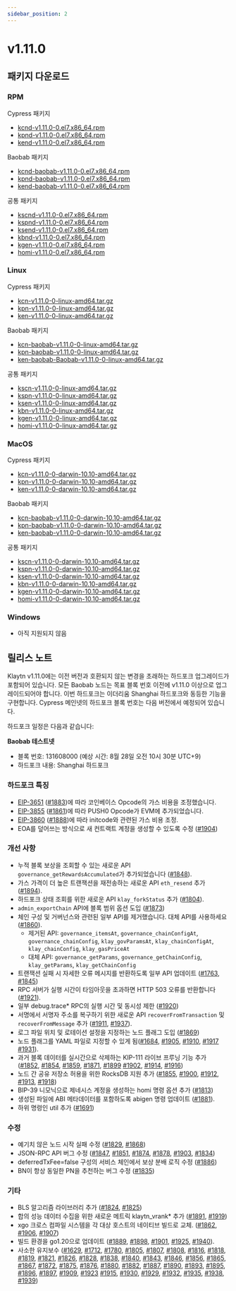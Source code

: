 ```yaml
---
sidebar_position: 2
---
```


# v1.11.0

## 패키지 다운로드

### RPM <a id="rpm"></a>

Cypress 패키지
- [kcnd-v1.11.0-0.el7.x86_64.rpm](https://packages.klaytn.net/klaytn/v1.11.0/kcnd-v1.11.0-0.el7.x86_64.rpm)
- [kpnd-v1.11.0-0.el7.x86_64.rpm](https://packages.klaytn.net/klaytn/v1.11.0/kpnd-v1.11.0-0.el7.x86_64.rpm)
- [kend-v1.11.0-0.el7.x86_64.rpm](https://packages.klaytn.net/klaytn/v1.11.0/kend-v1.11.0-0.el7.x86_64.rpm)

Baobab 패키지
- [kcnd-baobab-v1.11.0-0.el7.x86_64.rpm](https://packages.klaytn.net/klaytn/v1.11.0/kcnd-baobab-v1.11.0-0.el7.x86_64.rpm)
- [kpnd-baobab-v1.11.0-0.el7.x86_64.rpm](https://packages.klaytn.net/klaytn/v1.11.0/kpnd-baobab-v1.11.0-0.el7.x86_64.rpm)
- [kend-baobab-v1.11.0-0.el7.x86_64.rpm](https://packages.klaytn.net/klaytn/v1.11.0/kend-baobab-v1.11.0-0.el7.x86_64.rpm)

공통 패키지
- [kscnd-v1.11.0-0.el7.x86_64.rpm](https://packages.klaytn.net/klaytn/v1.11.0/kscnd-v1.11.0-0.el7.x86_64.rpm)
- [kspnd-v1.11.0-0.el7.x86_64.rpm](https://packages.klaytn.net/klaytn/v1.11.0/kspnd-v1.11.0-0.el7.x86_64.rpm)
- [ksend-v1.11.0-0.el7.x86_64.rpm](https://packages.klaytn.net/klaytn/v1.11.0/ksend-v1.11.0-0.el7.x86_64.rpm)
- [kbnd-v1.11.0-0.el7.x86_64.rpm](https://packages.klaytn.net/klaytn/v1.11.0/kbnd-v1.11.0-0.el7.x86_64.rpm)
- [kgen-v1.11.0-0.el7.x86_64.rpm](https://packages.klaytn.net/klaytn/v1.11.0/kgen-v1.11.0-0.el7.x86_64.rpm)
- [homi-v1.11.0-0.el7.x86_64.rpm](https://packages.klaytn.net/klaytn/v1.11.0/homi-v1.11.0-0.el7.x86_64.rpm)

### Linux <a id="linux"></a>

Cypress 패키지
- [kcn-v1.11.0-0-linux-amd64.tar.gz](https://packages.klaytn.net/klaytn/v1.11.0/kcn-v1.11.0-0-linux-amd64.tar.gz)
- [kpn-v1.11.0-0-linux-amd64.tar.gz](https://packages.klaytn.net/klaytn/v1.11.0/kpn-v1.11.0-0-linux-amd64.tar.gz)
- [ken-v1.11.0-0-linux-amd64.tar.gz](https://packages.klaytn.net/klaytn/v1.11.0/ken-v1.11.0-0-linux-amd64.tar.gz)

Baobab 패키지
- [kcn-baobab-v1.11.0-0-linux-amd64.tar.gz](https://packages.klaytn.net/klaytn/v1.11.0/kcn-baobab-v1.11.0-0-linux-amd64.tar.gz)
- [kpn-baobab-v1.11.0-0-linux-amd64.tar.gz](https://packages.klaytn.net/klaytn/v1.11.0/kpn-baobab-v1.11.0-0-linux-amd64.tar.gz)
- [ken-baobab-Baobab-v1.11.0-0-linux-amd64.tar.gz](https://packages.klaytn.net/klaytn/v1.11.0/ken-baobab-v1.11.0-0-linux-amd64.tar.gz)

공통 패키지
- [kscn-v1.11.0-0-linux-amd64.tar.gz](https://packages.klaytn.net/klaytn/v1.11.0/kscn-v1.11.0-0-linux-amd64.tar.gz)
- [kspn-v1.11.0-0-linux-amd64.tar.gz](https://packages.klaytn.net/klaytn/v1.11.0/kspn-v1.11.0-0-linux-amd64.tar.gz)
- [ksen-v1.11.0-0-linux-amd64.tar.gz](https://packages.klaytn.net/klaytn/v1.11.0/ksen-v1.11.0-0-linux-amd64.tar.gz)
- [kbn-v1.11.0-0-linux-amd64.tar.gz](https://packages.klaytn.net/klaytn/v1.11.0/kbn-v1.11.0-0-linux-amd64.tar.gz)
- [kgen-v1.11.0-0-linux-amd64.tar.gz](https://packages.klaytn.net/klaytn/v1.11.0/kgen-v1.11.0-0-linux-amd64.tar.gz)
- [homi-v1.11.0-0-linux-amd64.tar.gz](https://packages.klaytn.net/klaytn/v1.11.0/homi-v1.11.0-0-linux-amd64.tar.gz)

### MacOS <a id="macos"></a>

Cypress 패키지
- [kcn-v1.11.0-0-darwin-10.10-amd64.tar.gz](https://packages.klaytn.net/klaytn/v1.11.0/kcn-v1.11.0-0-darwin-10.10-amd64.tar.gz)
- [kpn-v1.11.0-0-darwin-10.10-amd64.tar.gz](https://packages.klaytn.net/klaytn/v1.11.0/kpn-v1.11.0-0-darwin-10.10-amd64.tar.gz)
- [ken-v1.11.0-0-darwin-10.10-amd64.tar.gz](https://packages.klaytn.net/klaytn/v1.11.0/ken-v1.11.0-0-darwin-10.10-amd64.tar.gz)

Baobab 패키지
- [kcn-baobab-v1.11.0-0-darwin-10.10-amd64.tar.gz](https://packages.klaytn.net/klaytn/v1.11.0/kcn-baobab-v1.11.0-0-darwin-10.10-amd64.tar.gz)
- [kpn-baobab-v1.11.0-0-darwin-10.10-amd64.tar.gz](https://packages.klaytn.net/klaytn/v1.11.0/kpn-baobab-v1.11.0-0-darwin-10.10-amd64.tar.gz)
- [ken-baobab-v1.11.0-0-darwin-10.10-amd64.tar.gz](https://packages.klaytn.net/klaytn/v1.11.0/ken-baobab-v1.11.0-0-darwin-10.10-amd64.tar.gz)

공통 패키지
- [kscn-v1.11.0-0-darwin-10.10-amd64.tar.gz](https://packages.klaytn.net/klaytn/v1.11.0/kscn-v1.11.0-0-darwin-10.10-amd64.tar.gz)
- [kspn-v1.11.0-0-darwin-10.10-amd64.tar.gz](https://packages.klaytn.net/klaytn/v1.11.0/kspn-v1.11.0-0-darwin-10.10-amd64.tar.gz)
- [ksen-v1.11.0-0-darwin-10.10-amd64.tar.gz](https://packages.klaytn.net/klaytn/v1.11.0/ksen-v1.11.0-0-darwin-10.10-amd64.tar.gz)
- [kbn-v1.11.0-0-darwin-10.10-amd64.tar.gz](https://packages.klaytn.net/klaytn/v1.11.0/kbn-v1.11.0-0-darwin-10.10-amd64.tar.gz)
- [kgen-v1.11.0-0-darwin-10.10-amd64.tar.gz](https://packages.klaytn.net/klaytn/v1.11.0/kgen-v1.11.0-0-darwin-10.10-amd64.tar.gz)
- [homi-v1.11.0-0-darwin-10.10-amd64.tar.gz](https://packages.klaytn.net/klaytn/v1.11.0/homi-v1.11.0-0-darwin-10.10-amd64.tar.gz)

### Windows <a id="windows"></a>

- 아직 지원되지 않음


## 릴리스 노트

Klaytn v1.11.0에는 이전 버전과 호환되지 않는 변경을 초래하는 하드포크 업그레이드가 포함되어 있습니다. 모든 Baobab 노드는 목표 블록 번호 이전에 v1.11.0 이상으로 업그레이드되어야 합니다. 이번 하드포크는 이더리움 Shanghai 하드포크와 동등한 기능을 구현합니다. Cypress 메인넷의 하드포크 블록 번호는 다음 버전에서 예정되어 있습니다.

하드포크 일정은 다음과 같습니다:

**Baobab 테스트넷**
- 블록 번호: 131608000 (예상 시간: 8월 28일 오전 10시 30분 UTC+9)
- 하드포크 내용: Shanghai 하드포크

### 하드포크 특징
- [EIP-3651](https://eips.ethereum.org/EIPS/eip-3651) ([#1883](https://github.com/klaytn/klaytn/pull/1883))에 따라 코인베이스 Opcode의 가스 비용을 조정했습니다.
- [EIP-3855](https://eips.ethereum.org/EIPS/eip-3855) ([#1861](https://github.com/klaytn/klaytn/pull/1861))에 따라 PUSH0 Opcode가 EVM에 추가되었습니다.
- [EIP-3860](https://eips.ethereum.org/EIPS/eip-3860) ([#1888](https://github.com/klaytn/klaytn/pull/1888))에 따라 initcode와 관련된 가스 비용 조정.
- EOA를 덮어쓰는 방식으로 새 컨트랙트 계정을 생성할 수 있도록 수정 ([#1904](https://github.com/klaytn/klaytn/pull/1904))
 

### 개선 사항
- 누적 블록 보상을 조회할 수 있는 새로운 API `governance_getRewardsAccumulated`가 추가되었습니다 ([#1848](https://github.com/klaytn/klaytn/pull/1848)).
- 가스 가격이 더 높은 트랜잭션을 재전송하는 새로운 API `eth_resend` 추가 ([#1894](https://github.com/klaytn/klaytn/pull/1894)).
- 하드포크 상태 조회를 위한 새로운 API `klay_forkStatus` 추가 ([#1804](https://github.com/klaytn/klaytn/pull/1804)).
- `admin_exportChain` API에 블록 범위 옵션 도입 ([#1873](https://github.com/klaytn/klaytn/pull/1873))
- 체인 구성 및 거버넌스와 관련된 일부 API를 제거했습니다. 대체 API를 사용하세요 ([#1860](https://github.com/klaytn/klaytn/pull/1860)).
    - 제거된 API: `governance_itemsAt`, `governance_chainConfigAt`, `governance_chainConfig`, `klay_govParamsAt`, `klay_chainConfigAt`, `klay_chainConfig`, `klay_gasPriceAt`
    - 대체 API: `governance_getParams`, `governance_getChainConfig`, `klay_getParams`, `klay_getChainConfig`
- 트랜잭션 실패 시 자세한 오류 메시지를 반환하도록 일부 API 업데이트 ([#1763](https://github.com/klaytn/klaytn/pull/1763), [#1845](https://github.com/klaytn/klaytn/pull/1845))
- RPC 서버가 실행 시간이 타임아웃을 초과하면 HTTP 503 오류를 반환합니다 ([#1921](https://github.com/klaytn/klaytn/pull/1921)).
- 일부 debug.trace* RPC의 실행 시간 및 동시성 제한 ([#1920](https://github.com/klaytn/klaytn/pull/1920))
- 서명에서 서명자 주소를 복구하기 위한 새로운 API `recoverFromTransaction` 및 `recoverFromMessage` 추가 ([#1911](https://github.com/klaytn/klaytn/pull/1911), [#1937](https://github.com/klaytn/klaytn/pull/1937)).
- 로그 파일 위치 및 로테이션 설정을 지정하는 노드 플래그 도입 ([#1869](https://github.com/klaytn/klaytn/pull/1869))
- 노드 플래그를 YAML 파일로 지정할 수 있게 됨([#1684](https://github.com/klaytn/klaytn/pull/1884), [#1905](https://github.com/klaytn/klaytn/pull/1684), [#1910](https://github.com/klaytn/klaytn/pull/1905), [#1917](https://github.com/klaytn/klaytn/pull/1910) [#1931](https://github.com/klaytn/klaytn/pull/1917)).
- 과거 블록 데이터를 실시간으로 삭제하는 KIP-111 라이브 프루닝 기능 추가 ([#1852](https://github.com/klaytn/klaytn/pull/1931), [#1854](https://github.com/klaytn/klaytn/pull/1852), [#1859](https://github.com/klaytn/klaytn/pull/1854), [#1871](https://github.com/klaytn/klaytn/pull/1859), [#1899](https://github.com/klaytn/klaytn/pull/1871) [#1902](https://github.com/klaytn/klaytn/pull/1899), [#1914](https://github.com/klaytn/klaytn/pull/1902), [#1916](https://github.com/klaytn/klaytn/pull/1914))
- 노드 간 공유 저장소 허용을 위한 RocksDB 지원 추가 ([#1855](https://github.com/klaytn/klaytn/pull/1916), [#1900](https://github.com/klaytn/klaytn/pull/1855), [#1912](https://github.com/klaytn/klaytn/pull/1900), [#1913](https://github.com/klaytn/klaytn/pull/1912), [#1918](https://github.com/klaytn/klaytn/pull/1913))
- BIP-39 니모닉으로 제네시스 계정을 생성하는 homi 명령 옵션 추가 ([#1813](https://github.com/klaytn/klaytn/pull/1918))
- 생성된 파일에 ABI 메타데이터를 포함하도록 abigen 명령 업데이트 ([#1881](https://github.com/klaytn/klaytn/pull/1813)).
- 하위 명령인 util 추가 ([#1691](https://github.com/klaytn/klaytn/pull/1881))


### 수정
- 예기치 않은 노드 시작 실패 수정 ([#1829](https://github.com/klaytn/klaytn/pull/1691), [#1868](https://github.com/klaytn/klaytn/pull/1829))
- JSON-RPC API 버그 수정 ([#1847](https://github.com/klaytn/klaytn/pull/1868), [#1851](https://github.com/klaytn/klaytn/pull/1847), [#1874](https://github.com/klaytn/klaytn/pull/1851), [#1878](https://github.com/klaytn/klaytn/pull/1874), [#1903](https://github.com/klaytn/klaytn/pull/1878), [#1834](https://github.com/klaytn/klaytn/pull/1903))
- deferredTxFee=false 구성의 서비스 체인에서 보상 분배 로직 수정 ([#1886](https://github.com/klaytn/klaytn/pull/1834))
- BN이 항상 동일한 PN을 추천하는 버그 수정 ([#1835](https://github.com/klaytn/klaytn/pull/1886))


### 기타
- BLS 알고리즘 라이브러리 추가 ([#1824](https://github.com/klaytn/klaytn/pull/1835), [#1825](https://github.com/klaytn/klaytn/pull/1824))
- 합의 성능 데이터 수집을 위한 새로운 메트릭 klaytn_vrank* 추가 ([#1891](https://github.com/klaytn/klaytn/pull/1825), [#1919](https://github.com/klaytn/klaytn/pull/1891))
- xgo 크로스 컴파일 시스템을 각 대상 호스트의 네이티브 빌드로 교체. ([#1862](https://github.com/klaytn/klaytn/pull/1919), [#1906](https://github.com/klaytn/klaytn/pull/1862), [#1907](https://github.com/klaytn/klaytn/pull/1906))
- 빌드 환경을 go1.20으로 업데이트 ([#1889](https://github.com/klaytn/klaytn/pull/1907), [#1898](https://github.com/klaytn/klaytn/pull/1889), [#1901](https://github.com/klaytn/klaytn/pull/1898), [#1925](https://github.com/klaytn/klaytn/pull/1901), [#1940](https://github.com/klaytn/klaytn/pull/1925)).
- 사소한 유지보수 ([#1629](https://github.com/klaytn/klaytn/pull/1629), [#1712](https://github.com/klaytn/klaytn/pull/1712), [#1780](https://github.com/klaytn/klaytn/pull/1780), [#1805](https://github.com/klaytn/klaytn/pull/1805), [#1807](https://github.com/klaytn/klaytn/pull/1807), [#1808](https://github.com/klaytn/klaytn/pull/1808), [#1816](https://github.com/klaytn/klaytn/pull/1816), [#1818](https://github.com/klaytn/klaytn/pull/1818), [#1819](https://github.com/klaytn/klaytn/pull/1819), [#1821](https://github.com/klaytn/klaytn/pull/1821), [#1826](https://github.com/klaytn/klaytn/pull/1826), [#1828](https://github.com/klaytn/klaytn/pull/1828), [#1838](https://github.com/klaytn/klaytn/pull/1838), [#1840](https://github.com/klaytn/klaytn/pull/1840), [#1843](https://github.com/klaytn/klaytn/pull/1843), [#1846](https://github.com/klaytn/klaytn/pull/1846), [#1856](https://github.com/klaytn/klaytn/pull/1856), [#1865](https://github.com/klaytn/klaytn/pull/1865), [#1867](https://github.com/klaytn/klaytn/pull/1867), [#1872](https://github.com/klaytn/klaytn/pull/1872), [#1875](https://github.com/klaytn/klaytn/pull/1875), [#1876](https://github.com/klaytn/klaytn/pull/1876), [#1880](https://github.com/klaytn/klaytn/pull/1880), [#1882](https://github.com/klaytn/klaytn/pull/1882), [#1887](https://github.com/klaytn/klaytn/pull/1887), [#1890](https://github.com/klaytn/klaytn/pull/1890), [#1893](https://github.com/klaytn/klaytn/pull/1893), [#1895](https://github.com/klaytn/klaytn/pull/1895), [#1896](https://github.com/klaytn/klaytn/pull/1896), [#1897](https://github.com/klaytn/klaytn/pull/1897), [#1909](https://github.com/klaytn/klaytn/pull/1909), [#1923](https://github.com/klaytn/klaytn/pull/1923) [#1915](https://github.com/klaytn/klaytn/pull/1915), [#1930](https://github.com/klaytn/klaytn/pull/1930), [#1929](https://github.com/klaytn/klaytn/pull/1929), [#1932](https://github.com/klaytn/klaytn/pull/1932), [#1935](https://github.com/klaytn/klaytn/pull/1935), [#1938](https://github.com/klaytn/klaytn/pull/1938), [#1939](https://github.com/klaytn/klaytn/pull/1939))
